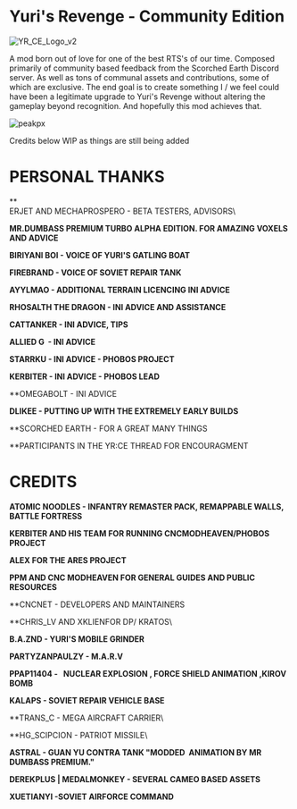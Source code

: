 # Yuri's Revenge - Community Edition

![YR_CE_Logo_v2](https://user-images.githubusercontent.com/72227841/173371253-bbb8a9db-5a1d-487f-a88b-e8e6e112f9b7.png)

A mod born out of love for one of the best RTS's of our time. Composed primarily of community based feedback from the Scorched Earth Discord server. As well as tons of communal assets and contributions, some of which are exclusive. The end goal is to create something I / we feel could have been a legitimate upgrade to Yuri's Revenge without altering the gameplay beyond recognition. And hopefully this mod achieves that.


![peakpx](https://user-images.githubusercontent.com/72227841/173369562-20d4b607-7690-4bbe-aaa6-a22aec78ab1e.png)


Credits below WIP as things are still being added

# PERSONAL THANKS

**\
ERJET AND MECHAPROSPERO - BETA TESTERS, ADVISORS\

**MR.DUMBASS PREMIUM TURBO ALPHA EDITION. FOR AMAZING VOXELS AND ADVICE**

**BIRIYANI BOI - VOICE OF YURI'S GATLING BOAT**

**FIREBRAND - VOICE OF SOVIET REPAIR TANK**

**AYYLMAO - ADDITIONAL TERRAIN LICENCING INI ADVICE**

**RHOSALTH THE DRAGON - INI ADVICE AND ASSISTANCE**

**CATTANKER - INI ADVICE, TIPS**

**ALLIED G  - INI ADVICE**

**STARRKU - INI ADVICE - PHOBOS PROJECT**

**KERBITER - INI ADVICE - PHOBOS LEAD**

**OMEGABOLT - INI ADVICE

**DLIKEE - PUTTING UP WITH THE EXTREMELY EARLY BUILDS**

**SCORCHED EARTH - FOR A GREAT MANY THINGS

**PARTICIPANTS IN THE YR:CE THREAD FOR ENCOURAGMENT

# CREDITS

**ATOMIC NOODLES - INFANTRY REMASTER PACK, REMAPPABLE WALLS, BATTLE FORTRESS**

**KERBITER AND HIS TEAM FOR RUNNING CNCMODHEAVEN/PHOBOS PROJECT**

**ALEX FOR THE ARES PROJECT**

**PPM AND CNC MODHEAVEN FOR GENERAL GUIDES AND PUBLIC RESOURCES**

**CNCNET - DEVELOPERS AND MAINTAINERS

**CHRIS_LV AND XKLIENFOR DP/ KRATOS\

**B.A.ZND - YURI'S MOBILE GRINDER**

**PARTYZANPAULZY - M.A.R.V**

**PPAP11404 -   NUCLEAR EXPLOSION , FORCE SHIELD ANIMATION ,KIROV BOMB**

**KALAPS - SOVIET REPAIR VEHICLE BASE**

**TRANS_C - MEGA AIRCRAFT CARRIER\

**HG_SCIPCION - PATRIOT MISSILE\

**ASTRAL - GUAN YU CONTRA TANK "MODDED  ANIMATION BY MR DUMBASS PREMIUM."**

**DEREKPLUS | MEDALMONKEY - SEVERAL CAMEO BASED ASSETS**

**XUETIANYI -SOVIET AIRFORCE COMMAND**
